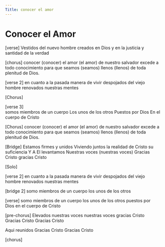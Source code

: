 ```yaml
---
Title: conocer el amor
---
```


# Conocer el Amor

[verse]
Vestidos del nuevo hombre
creados en Dios
y en la justicia 
y santidad de la verdad

[chorus]
conocer (conocer)
el amor (el amor)
de nuestro salvador
excede a todo conocimiento
para que seamos (seamos)
llenos (llenos)
de toda plenitud de Dios.

[verse 2]
en cuanto a la pasada 
manera de vivir
despojados del viejo hombre
renovados nuestras  mentes

[Chorus]

[verse 3]  
somos miembros de un cuerpo
Los unos de los otros
Puestos por Dios
En el cuerpo de Cristo

[Chorus]
conocer (conocer)
el amor (el amor)
de nuestro salvador
excede a todo conocimiento
para que seamos (seamos)
llenos (llenos)
de toda plenitud de Dios.

[Bridge]
Estamos firmes y unidos
Viviendo juntos la realidad
de Cristo su  suficiencia
Y A El levantamos
Nuestras voces (nuestras voces)
Gracias Cristo
gracias Cristo

[Solo] 

[verse 2]
en cuanto a la pasada 
manera de vivir
despojados del viejo hombre
renovados nuestras  mentes

[bridge 2]
somo miembros 
de un cuerpo
los unos de los otros

[verse]
somo miembros de un cuerpo
los unos de los otros
puestos por Dios 
en el cuerpo de Cristo

[pre-chorus]
Elevados nuestras voces
nuestras voces
gracias Cristo
Gracias Cristo
Gracias Cristo

Aqui reunidos
Gracias Cristo
Gracias Cristo

[chorus]